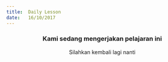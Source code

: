 ```yaml
---
title:  Daily Lesson
date:   16/10/2017
---
```


### <center>Kami sedang mengerjakan pelajaran ini</center>
<center>Silahkan kembali lagi nanti</center>
